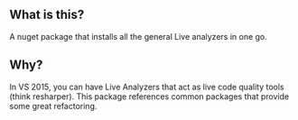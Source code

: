 ## What is this?

A nuget package that installs all the general Live analyzers in one go. 

## Why?

In VS 2015, you can have Live Analyzers that act as live code quality tools (think resharper). This package references common packages that provide some great refactoring. 